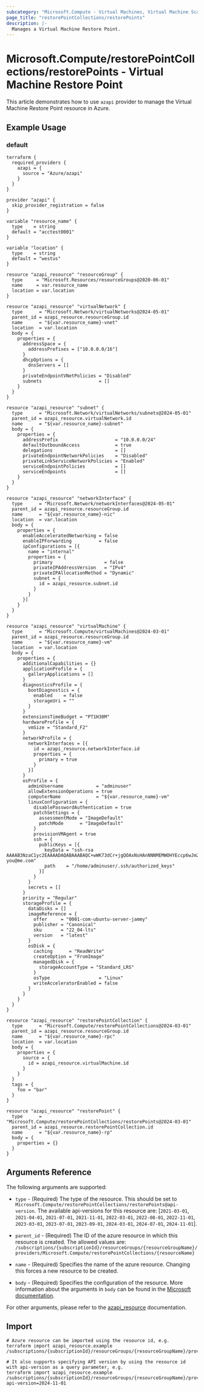 ```yaml
---
subcategory: "Microsoft.Compute - Virtual Machines, Virtual Machine Scale Sets"
page_title: "restorePointCollections/restorePoints"
description: |-
  Manages a Virtual Machine Restore Point.
---
```


# Microsoft.Compute/restorePointCollections/restorePoints - Virtual Machine Restore Point

This article demonstrates how to use `azapi` provider to manage the Virtual Machine Restore Point resource in Azure.

## Example Usage

### default

```hcl
terraform {
  required_providers {
    azapi = {
      source = "Azure/azapi"
    }
  }
}

provider "azapi" {
  skip_provider_registration = false
}

variable "resource_name" {
  type    = string
  default = "acctest0001"
}

variable "location" {
  type    = string
  default = "westus"
}

resource "azapi_resource" "resourceGroup" {
  type     = "Microsoft.Resources/resourceGroups@2020-06-01"
  name     = var.resource_name
  location = var.location
}

resource "azapi_resource" "virtualNetwork" {
  type      = "Microsoft.Network/virtualNetworks@2024-05-01"
  parent_id = azapi_resource.resourceGroup.id
  name      = "${var.resource_name}-vnet"
  location  = var.location
  body = {
    properties = {
      addressSpace = {
        addressPrefixes = ["10.0.0.0/16"]
      }
      dhcpOptions = {
        dnsServers = []
      }
      privateEndpointVNetPolicies = "Disabled"
      subnets                     = []
    }
  }
}

resource "azapi_resource" "subnet" {
  type      = "Microsoft.Network/virtualNetworks/subnets@2024-05-01"
  parent_id = azapi_resource.virtualNetwork.id
  name      = "${var.resource_name}-subnet"
  body = {
    properties = {
      addressPrefix                     = "10.0.0.0/24"
      defaultOutboundAccess             = true
      delegations                       = []
      privateEndpointNetworkPolicies    = "Disabled"
      privateLinkServiceNetworkPolicies = "Enabled"
      serviceEndpointPolicies           = []
      serviceEndpoints                  = []
    }
  }
}

resource "azapi_resource" "networkInterface" {
  type      = "Microsoft.Network/networkInterfaces@2024-05-01"
  parent_id = azapi_resource.resourceGroup.id
  name      = "${var.resource_name}-nic"
  location  = var.location
  body = {
    properties = {
      enableAcceleratedNetworking = false
      enableIPForwarding          = false
      ipConfigurations = [{
        name = "internal"
        properties = {
          primary                   = false
          privateIPAddressVersion   = "IPv4"
          privateIPAllocationMethod = "Dynamic"
          subnet = {
            id = azapi_resource.subnet.id
          }
        }
      }]
    }
  }
}

resource "azapi_resource" "virtualMachine" {
  type      = "Microsoft.Compute/virtualMachines@2024-03-01"
  parent_id = azapi_resource.resourceGroup.id
  name      = "${var.resource_name}-vm"
  location  = var.location
  body = {
    properties = {
      additionalCapabilities = {}
      applicationProfile = {
        galleryApplications = []
      }
      diagnosticsProfile = {
        bootDiagnostics = {
          enabled    = false
          storageUri = ""
        }
      }
      extensionsTimeBudget = "PT1H30M"
      hardwareProfile = {
        vmSize = "Standard_F2"
      }
      networkProfile = {
        networkInterfaces = [{
          id = azapi_resource.networkInterface.id
          properties = {
            primary = true
          }
        }]
      }
      osProfile = {
        adminUsername            = "adminuser"
        allowExtensionOperations = true
        computerName             = "${var.resource_name}-vm"
        linuxConfiguration = {
          disablePasswordAuthentication = true
          patchSettings = {
            assessmentMode = "ImageDefault"
            patchMode      = "ImageDefault"
          }
          provisionVMAgent = true
          ssh = {
            publicKeys = [{
              keyData = "ssh-rsa AAAAB3NzaC1yc2EAAAADAQABAAABAQC+wWK73dCr+jgQOAxNsHAnNNNMEMWOHYEccp6wJm2gotpr9katuF/ZAdou5AaW1C61slRkHRkpRRX9FA9CYBiitZgvCCz+3nWNN7l/Up54Zps/pHWGZLHNJZRYyAB6j5yVLMVHIHriY49d/GZTZVNB8GoJv9Gakwc/fuEZYYl4YDFiGMBP///TzlI4jhiJzjKnEvqPFki5p2ZRJqcbCiF4pJrxUQR/RXqVFQdbRLZgYfJ8xGB878RENq3yQ39d8dVOkq4edbkzwcUmwwwkYVPIoDGsYLaRHnG+To7FvMeyO7xDVQkMKzopTQV8AuKpyvpqu0a9pWOMaiCyDytO7GGN you@me.com"
              path    = "/home/adminuser/.ssh/authorized_keys"
            }]
          }
        }
        secrets = []
      }
      priority = "Regular"
      storageProfile = {
        dataDisks = []
        imageReference = {
          offer     = "0001-com-ubuntu-server-jammy"
          publisher = "Canonical"
          sku       = "22_04-lts"
          version   = "latest"
        }
        osDisk = {
          caching      = "ReadWrite"
          createOption = "FromImage"
          managedDisk = {
            storageAccountType = "Standard_LRS"
          }
          osType                  = "Linux"
          writeAcceleratorEnabled = false
        }
      }
    }
  }
}

resource "azapi_resource" "restorePointCollection" {
  type      = "Microsoft.Compute/restorePointCollections@2024-03-01"
  parent_id = azapi_resource.resourceGroup.id
  name      = "${var.resource_name}-rpc"
  location  = var.location
  body = {
    properties = {
      source = {
        id = azapi_resource.virtualMachine.id
      }
    }
  }
  tags = {
    foo = "bar"
  }
}

resource "azapi_resource" "restorePoint" {
  type      = "Microsoft.Compute/restorePointCollections/restorePoints@2024-03-01"
  parent_id = azapi_resource.restorePointCollection.id
  name      = "${var.resource_name}-rp"
  body = {
    properties = {}
  }
}
```



## Arguments Reference

The following arguments are supported:

* `type` - (Required) The type of the resource. This should be set to `Microsoft.Compute/restorePointCollections/restorePoints@api-version`. The available api-versions for this resource are: [`2021-03-01`, `2021-04-01`, `2021-07-01`, `2021-11-01`, `2022-03-01`, `2022-08-01`, `2022-11-01`, `2023-03-01`, `2023-07-01`, `2023-09-01`, `2024-03-01`, `2024-07-01`, `2024-11-01`].

* `parent_id` - (Required) The ID of the azure resource in which this resource is created. The allowed values are:  
  `/subscriptions/{subscriptionId}/resourceGroups/{resourceGroupName}/providers/Microsoft.Compute/restorePointCollections/{resourceName}`

* `name` - (Required) Specifies the name of the azure resource. Changing this forces a new resource to be created.

* `body` - (Required) Specifies the configuration of the resource. More information about the arguments in `body` can be found in the [Microsoft documentation](https://learn.microsoft.com/en-us/azure/templates/Microsoft.Compute/restorePointCollections/restorePoints?pivots=deployment-language-terraform).

For other arguments, please refer to the [azapi_resource](https://registry.terraform.io/providers/Azure/azapi/latest/docs/resources/resource) documentation.

## Import

 ```shell
 # Azure resource can be imported using the resource id, e.g.
 terraform import azapi_resource.example /subscriptions/{subscriptionId}/resourceGroups/{resourceGroupName}/providers/Microsoft.Compute/restorePointCollections/{resourceName}/restorePoints/{resourceName}
 
 # It also supports specifying API version by using the resource id with api-version as a query parameter, e.g.
 terraform import azapi_resource.example /subscriptions/{subscriptionId}/resourceGroups/{resourceGroupName}/providers/Microsoft.Compute/restorePointCollections/{resourceName}/restorePoints/{resourceName}?api-version=2024-11-01
 ```
